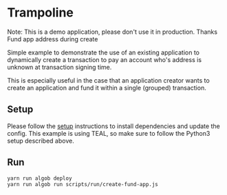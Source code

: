 # Trampoline
Note: This is a demo application, please don't use it in production. Thanks
Fund app address during create

Simple example to demonstrate the use of an existing application to dynamically create a transaction to pay an account who's address is unknown at transaction signing time.

This is especially useful in the case that an application creator wants to create an application and fund it within a single (grouped) transaction.

## Setup

Please follow the [setup](../README.md) instructions to install dependencies and update the config.
This example is using TEAL, so make sure to follow the Python3 setup described above.

## Run

```
yarn run algob deploy
yarn run algob run scripts/run/create-fund-app.js
```
